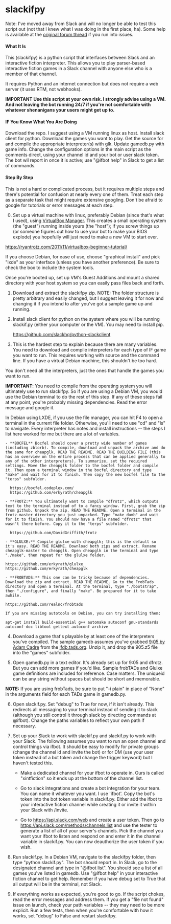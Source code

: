# slackifpy

Note: I've moved away from Slack and will no longer be able to test this script out (not that I knew what I was doing in the first place, ha). Some help is available at the [original forum thread](http://www.intfiction.org/forum/viewtopic.php?f=7&t=18523&start=0) if you run into issues.

#### What It Is

This (slackifpy) is a python script that interfaces between Slack and an interactive fiction interpreter. This allows you to play parser-based interactive fiction games in a Slack channel with anyone else who is a member of that channel.

It requires Python and an internet connection but does not require a web server (it uses RTM, not webhooks).

**IMPORTANT Use this script at your own risk. I strongly advise using a VM. And not leaving the bot running 24/7 if you're not comfortable with whatever shenanigans your users might get up to.**

#### IF You Know What You Are Doing

Download the repo. I suggest using a VM running linux as host. Install slack client for python. Download the games you want to play. Get the source for and compile the appropriate interpreter(s) with glk. Update gamedb.py with game info. Change the configuration options in the main script as the comments direct, using your channel id and your bot or user slack token. The bot wil report in once it is active; use "@ifbot help" in Slack to get a list of commands.

#### Step By Step

This is not a hard or complicated process, but it requires multiple steps and there's potential for confusion at nearly every one of them. Treat each step as a separate task that might require extensive googling. Don't be afraid to google for tutorials or error messages at each step.

0. Set up a virtual machine with linux, preferably Debian (since that's what I used), using [VirtualBox Manager](https://www.virtualbox.org/wiki/Downloads). This creates a small operating system (the "guest") running inside yours (the "host"); if you screw things up (or someone figures out how to use your bot to make your BIOS explode) you hopefully will just need to make a new VM to start over.

  https://ryantrotz.com/2011/11/virtualbox-beginner-tutorial/

  If you choose Debian, for ease of use, choose "graphical install" and pick "lxde" as your interface (unless you have another preference). Be sure to check the box to include the system tools.

  Once you're booted up, set up VM's Guest Additions and mount a shared directory with your host system so you can easily pass files back and forth.

1. Download and extract the slackifpy zip. NOTE: The folder structure is pretty arbitrary and easily changed, but I suggest leaving it for now and changing it if you intend to after you've got a sample game up and running.

2. Install slack client for python on the system where you will be running slackif.py (either your computer or the VM). You may need to install pip.

    https://github.com/slackhq/python-slackclient

3. This is the hardest step to explain because there are many variables. You need to download and compile interpreters for each type of IF game you want to run. This requires working with source and the command line. If you have a virtual Debian machine, this shouldn't be too hard.

  You don't need all the interpreters, just the ones that handle the games you want to run.

  **IMPORTANT**: You need to compile from the operating system you will ultimately use to run slackifpy. So if you are using a Debian VM, you would use the Debian terminal to do the rest of this step. If any of these steps fail at any point, you're probably missing dependencies. Read the error message and google it.
  
  In Debian using LXDE, if you use the file manager, you can hit F4 to open a terminal in the current file folder. Otherwise, you'll need to use "cd" and "ls" to navigate. Every interpreter has notes and install instructions -- the steps I list here worked for me but there are a lot of variables.
  
    - **BOCFEL** Bocfel should cover a pretty wide number of games (including zblorb). To compile, download and unpack the archive and do the same for cheapglk. READ THE README. READ THE BUILDING FILE (this has an overview on the entire process that can be applied generally to any of the other interpreters). To summarize, set the required settings. Move the cheapglk folder to the bocfel folder and compile it. Then open a terminal window in the bocfel directory and type "make" and wait for it to finish. Then copy the new bocfel file to the "terps" subfolder.
    
      https://bocfel.codeplex.com/
      https://github.com/erkyrath/cheapglk
 
    - **FROTZ:** You ultimately want to compile "dfrotz", which outputs text to the terminal instead of to a fancy window. First, grab the zip from github. Unpack the zip. READ THE README. Open a terminal in the frotz-master directory you just unpacked. Type "make dumb" and wait for it to finish. You should now have a file named "dfrotz" that wasn't there before. Copy it to the "terps" subfolder.
    
      https://github.com/DavidGriffith/frotz

    - **GLULXE:** Compile glulxe with cheapglk; this is the default so it's easy. READ THE README. Download both zips and extract. Rename cheapglk-master to cheapglk. Open cheapglk in the terminal and type "./make", then repeat for the glulxe folder.

    https://github.com/erkyrath/glulxe
    https://github.com/erkyrath/cheapglk

    - **FROBTADS:** This one can be tricky because of dependencies. Download the zip and extract. READ THE README. Go to the FrobTads directory and open a terminal. At the terminal, type "./bootstrap", then "./configure", and finally "make". Be prepared for it to take awhile.
   
    https://github.com/realnc/frobtads

    If you are missing autotools on Debian, you can try installing them:
    
    apt-get install build-essential g++ automake autoconf gnu-standards autoconf-doc libtool gettext autoconf-archive
    
4. Download a game that's playable by at least one of the interpreters you've compiled. The sample gamedb assumes you've grabbed [9:05 by Adam Cadre](http://ifdb.tads.org/viewgame?id=qzftg3j8nh5f34i2) from the [ifdb.tads.org](ifdb). Unzip it, and drop the 905.z5 file into the "games" subfolder.

5. Open gamedb.py in a text editor. It's already set up for 9:05 and dfrotz. But you can add more games if you'd like. Sample frobTADs and Glulxe game definitions are included for reference. Case matters. The uniqueid can be any string without spaces but should be short and memorable.

  **NOTE:** If you are using frobTads, be sure to put "-i plain" in place of "None" in the arguments field for each TADs game in gamedb.py.

6. Open slackif.py. Set "debug" to True for now, if it isn't already. This redirects all messaging to your terminal instead of sending it to slack (although you still control it through slack by directing commands at @ifbot). Change the paths variables to reflect your own path if necessary.

7. Set up your Slack to work with slackif.py and slackif.py to work with your Slack. The following assumes you want to run an open channel and control things via ifbot. It should be easy to modify for private groups (change the channel id and invite the bot) or for DM (use your user token instead of a bot token and change the trigger keyword) but I haven't tested this.

    - Make a dedicated channel for your ifbot to operate in. Ours is called "xintfiction" so it ends up at the bottom of the channel list.

    - Go to slack integrations and create a bot integration for your team. You can name it whatever you want. I use 'ifbot'. Copy the bot's token into the bot token variable in slackif.py. Either add the ifbot to your interactive fiction channel while creating it or invite it within your Slack with /invite. 
 
    - Go to https://api.slack.com/web and create a user token. Then go to https://api.slack.com/methods/channels.list and use the tester to generate a list of all of your server's channels. Pick the channel you want your ifbot to listen and respond on and enter it in the channel variable in slackif.py. You can now deauthorize the user token if you wish.

8. Run slackif.py. In a Debian VM, navigate to the slackifpy folder, then type "python slackif.py". The bot should report in. In Slack, go to the designated channel and type in "@ifbot list". You should see a list of all games you've listed in gamedb. Use "@ifbot help" in your interactive fiction channel to get help. Remember if you have debug set to True that all output will be in the terminal, not Slack.

9. If everything works as expected, you're good to go. If the script chokes, read the error messages and address them. If you get a "file not found" issue on launch, check your path variables -- they may need to be more explicit. Run a few tests, then when you're comfortable with how it works, set "debug" to False and restart slackifpy.
